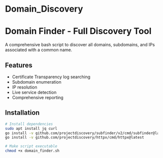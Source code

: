 # Domain_Discovery
# Domain Finder - Full Discovery Tool

A comprehensive bash script to discover all domains, subdomains, and IPs associated with a common name.

## Features
- Certificate Transparency log searching
- Subdomain enumeration
- IP resolution
- Live service detection
- Comprehensive reporting

## Installation
```bash
# Install dependencies
sudo apt install jq curl
go install -v github.com/projectdiscovery/subfinder/v2/cmd/subfinder@latest
go install -v github.com/projectdiscovery/httpx/cmd/httpx@latest

# Make script executable
chmod +x domain_finder.sh
                          
